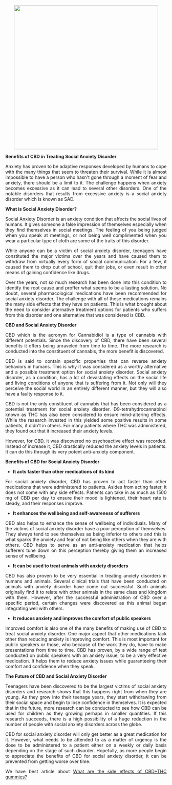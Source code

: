 <p><a href="https://justcbdstore.com/product-category/cbd-thc-gummies/"><strong><img style="display: block; margin-left: auto; margin-right: auto;" src="https://justcbdstore.com/wp-content/uploads/2021/12/CBD_THC_Strips_2oz-Jar.png" alt="" width="450" height="450" /></strong></a></p>
<p style="text-align: justify;"><strong>Benefits of CBD in Treating Social Anxiety Disorder</strong></p>
<p style="text-align: justify;">Anxiety has proven to be adaptive responses developed by humans to cope with the many things that seem to threaten their survival. While it is almost impossible to have a person who hasn't gone through a moment of fear and anxiety, there should be a limit to it. The challenge happens when anxiety becomes excessive as it can lead to several other disorders. One of the notable disorders that results from excessive anxiety is a social anxiety disorder which is known as SAD.</p>
<p style="text-align: justify;"><strong>What is Social Anxiety Disorder?</strong></p>
<p style="text-align: justify;">Social Anxiety Disorder is an anxiety condition that affects the social lives of humans. It gives someone a false impression of themselves especially when they find themselves in social meetings. The feeling of you being judged when you speak at meetings, or not being well complimented when you wear a particular type of cloth are some of the traits of this disorder.</p>
<p style="text-align: justify;">While anyone can be a victim of social anxiety disorder, teenagers have constituted the major victims over the years and have caused them to withdraw from virtually every form of social communication. For a few, it caused them to drop out of school, quit their jobs, or even result in other means of gaining confidence like drugs.</p>
<p style="text-align: justify;">Over the years, not so much research has been done into this condition to identify the root cause and proffer what seems to be a lasting solution. No doubt, several pharmacological medications have been recommended for social anxiety disorder. The challenge with all of these medications remains the many side effects that they have on patients. This is what brought about the need to consider alternative treatment options for patients who suffers from this disorder and one alternative that was considered is CBD.</p>
<p style="text-align: justify;"><strong>CBD and Social Anxiety Disorder</strong></p>
<p style="text-align: justify;">CBD which is the acronym for Cannabidiol is a type of cannabis with different potentials. Since the discovery of CBD, there have been several benefits it offers being unraveled from time to time. The more research is conducted into the constituent of cannabis, the more benefit is discovered.</p>
<p style="text-align: justify;">CBD is said to contain specific properties that can reverse anxiety behaviors in humans. This is why it was considered as a worthy alternative and a possible treatment option for social anxiety disorder. Social anxiety disorder, as a condition, has a lot of devastating effects on the social life and living conditions of anyone that is suffering from it. Not only will they perceive the social world in an entirely different manner, but they will also have a faulty response to it.</p>
<p style="text-align: justify;">CBD is not the only constituent of cannabis that has been considered as a potential treatment for social anxiety disorder. D9-tetrahydrocannabinol known as THC has also been considered to ensure mind-altering effects. While the research invested in this yielded some positive results in some patients, it didn't in others. For many patients where THC was administered, they found out that it increased their anxiety levels.</p>
<p style="text-align: justify;">However, for CBD, it was discovered no psychoactive effect was recorded. Instead of increase it, CBD drastically reduced the anxiety levels in patients. It can do this through its very potent anti-anxiety component.</p>
<p style="text-align: justify;"><strong>Benefits of CBD for Social Anxiety Disorder</strong></p>
<ul style="text-align: justify;">
<li><strong>It acts faster than other medications of its kind</strong></li>
</ul>
<p style="text-align: justify;">For social anxiety disorder, CBD has proven to act faster than other medications that were administered to patients. Asides from acting faster, it does not come with any side effects. Patients can take in as much as 1500 mg of CBD per day to ensure their mood is lightened, their heart rate is steady, and their responses improve.&nbsp;</p>
<ul style="text-align: justify;">
<li><strong>It enhances the wellbeing and self-awareness of sufferers</strong></li>
</ul>
<p style="text-align: justify;">CBD also helps to enhance the sense of wellbeing of individuals. Many of the victims of social anxiety disorder have a poor perception of themselves. They always tend to see themselves as being inferior to others and this is what sparks the anxiety and fear of not being like others when they are with others. CBD helps to serve as an anti-anxiety medication that helps sufferers tune down on this perception thereby giving them an increased sense of wellbeing.</p>
<ul style="text-align: justify;">
<li><strong>It can be used to treat animals with anxiety disorders</strong></li>
</ul>
<p style="text-align: justify;">CBD has also proven to be very essential in treating anxiety disorders in humans and animals. Several clinical trials that have been conducted on animals with anxiety disorder have come out successful. Such animals originally find it to relate with other animals in the same class and kingdom with them. However, after the successful administration of CBD over a specific period, certain changes were discovered as this animal began integrating well with others.</p>
<ul style="text-align: justify;">
<li><strong>It reduces anxiety and improves the comfort of public speakers</strong></li>
</ul>
<p style="text-align: justify;">Improved comfort is also one of the many benefits of making use of CBD to treat social anxiety disorder. One major aspect that other medications lack other than reducing anxiety is improving comfort. This is most important for public speakers or those, who because of the work they do, have to make presentations from time to time. CBD has proven, by a wide range of test conducted on public speakers with an anxiety issue, to be a very effective medication. It helps them to reduce anxiety issues while guaranteeing their comfort and confidence when they speak.</p>
<p style="text-align: justify;"><strong>The Future of CBD and Social Anxiety Disorder</strong></p>
<p style="text-align: justify;">Teenagers have been discovered to be the largest victims of social anxiety disorders and research shows that this happens right from when they are young. As they grow into their teenage years, they start withdrawing from their social space and begin to lose confidence in themselves. It is expected that in the future, more research can be conducted to see how CBD can be used for children as they growing perhaps in smaller quantities. If this research succeeds, there is a high possibility of a huge reduction in the number of people with social anxiety disorders across the globe.</p>
<p style="text-align: justify;">CBD for social anxiety disorder will only get better as a great medication for it. However, what needs to be attended to as a matter of urgency is the dose to be administered to a patient either on a weekly or daily basis depending on the stage of such disorder. Hopefully, as more people begin to appreciate the benefits of CBD for social anxiety disorder, it can be prevented from getting worse over time.</p>
<p style="text-align: justify;">We have best article about <a href="https://justcbdstore.com/product-category/cbd-thc-gummies/">What are the side effects of CBD+THC gummies?</a></p>
